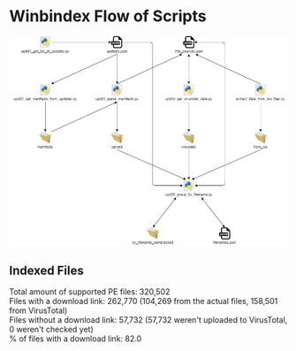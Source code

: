 # Winbindex Flow of Scripts

![winbindex-scripts-flow.png](winbindex-scripts-flow.png)

## Indexed Files

<!--FileStats-->
Total amount of supported PE files: 320,502  
Files with a download link: 262,770 (104,269 from the actual files, 158,501 from VirusTotal)  
Files without a download link: 57,732 (57,732 weren't uploaded to VirusTotal, 0 weren't checked yet)  
% of files with a download link: 82.0  
<!--/FileStats-->
